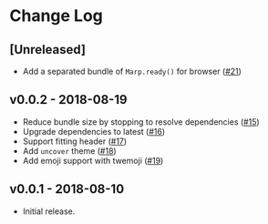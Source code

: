 # Change Log

## [Unreleased]

- Add a separated bundle of `Marp.ready()` for browser ([#21](https://github.com/marp-team/marp-core/pull/21))

## v0.0.2 - 2018-08-19

- Reduce bundle size by stopping to resolve dependencies ([#15](https://github.com/marp-team/marp-core/pull/15))
- Upgrade dependencies to latest ([#16](https://github.com/marp-team/marp-core/pull/16))
- Support fitting header ([#17](https://github.com/marp-team/marp-core/pull/17))
- Add `uncover` theme ([#18](https://github.com/marp-team/marp-core/pull/18))
- Add emoji support with twemoji ([#19](https://github.com/marp-team/marp-core/pull/19))

## v0.0.1 - 2018-08-10

- Initial release.
